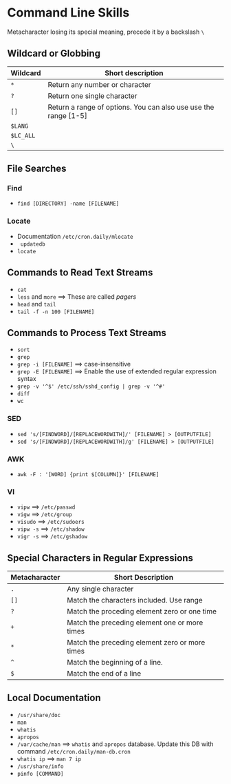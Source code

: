 # Command Line Skills  

Metacharacter losing its special meaning, precede it by a backslash `\`

## Wildcard  or Globbing  

Wildcard | Short description  
--- | ---  
`*` | Return any number or character  
`?` | Return one single character  
`[]` | Return a range of options. You can also use use the range [1-5]  
`$LANG` |  
`$LC_ALL` |  
`\` |  

## File Searches  

### Find  
- `find [DIRECTORY] -name [FILENAME]`  

### Locate  
- Documentation `/etc/cron.daily/mlocate`
- ` updatedb`
- `locate`  

## Commands to Read Text Streams  
- `cat`  
- `less` and `more` ==> These are called *pagers*  
- `head` and `tail`
- `tail -f -n 100 [FILENAME]`  

## Commands to Process Text Streams  
- `sort`  
- `grep`  
- `grep -i [FILENAME]` ==> case-insensitive  
- `grep -E [FILENAME]` ==> Enable the use of extended regular expression syntax  
- `grep -v '^$' /etc/ssh/sshd_config | grep -v '^#'`  
- `diff`  
- `wc`  

### SED  
- `sed 's/[FINDWORD]/[REPLACEWORDWITH]/' [FILENAME] > [OUTPUTFILE]`  
- `sed 's/[FINDWORD]/[REPLACEWORDWITH]/g' [FILENAME] > [OUTPUTFILE]`

### AWK  
- `awk -F : '[WORD] {print $[COLUMN]}' [FILENAME]`

### VI
- `vipw` ==> `/etc/passwd`
- `vigw` ==> `/etc/group`
- `visudo` ==> `/etc/sudoers`  
- `vipw -s` ==> `/etc/shadow`  
- `vigr -s` ==> `/etc/gshadow`

## Special Characters in Regular Expressions  

Metacharacter | Short Description  
--- | ---
`.` | Any single character  
`[]` | Match the characters included. Use range  
`?` | Match the proceding element zero or one time  
`+` | Match the preceding element one or more times  
`*` | Match the preceding element zero or more times  
`^` | Match the beginning of a line.  
`$` | Match the end of a line  

## Local Documentation  
 - `/usr/share/doc`  
 - `man`  
 - `whatis`  
 - `apropos`  
 - `/var/cache/man` ==> `whatis` and `apropos` database. Update this DB with command `/etc/cron.daily/man-db.cron`  
 - `whatis ip` ==> `man 7 ip`
 - `/usr/share/info`  
 - `pinfo [COMMAND]`  
